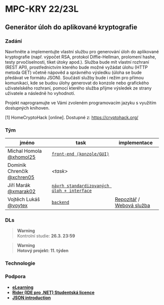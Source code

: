# MPC-KRY 22/23L
## Generátor úloh do aplikované kryptografie
### Zadání
Navrhněte a implementujte vlastní službu pro generování úloh do aplikované kryptografie (např. výpočet RSA, protokol Diffie-Hellman, prolomení hashe, testy prvočíselnosti, tiket útoky apod.). Služba bude mít vlastní rozhraní (REST API), prostřednictvím kterého bude možné vyžádat úlohu (HTTP metoda GET) včetně nápověd a správného výsledku (úloha se bude předávat ve formátu JSON). Součástí služby bude i režim pro přímou komunikaci, kde se budou úlohy generovat do konzole nebo grafického uživatelského rozhraní, pomocí kterého služba přijme výsledek ze strany uživatele a následně ho vyhodnotí.

Projekt naprogramujte ve Vámi zvoleném programovacím jazyku s využitím dostupných knihoven.

[1] HomeCryptoHack [online]. Dostupné z: https://cryptohack.org/

### Tým
| jméno | task | implementace |
|-------|------| ------------ |
| Michal Homola [@xhomol25](https://github.com/xhomol25) | [`front-end (konzole/GUI)`](./brainstorming/front-end/) |
| Dominik Chrenčík [@xchren05](https://github.com/xchren05) | <i>\<task\></i> |
| Jiří Marák [@xmarak02](https://github.com/xmarak02) | [`návrh standardizovaných úloh + interface`](./brainstorming/ulohy/) |
| Vojtěch Lukáš [@voytex](https://github.com/voytex) |[`backend`](./brainstorming/back-end/) | [Repozitář](https://github.com/voytex/kry_gen-backend) / [Webová služba](http://vut-fekt-mpckry-gr14.8u.cz/index.php/alltasks) |


### DLs
> **Warning**<br>
Kontrolní studie: <b>26.3. 23:59<b>

> **Warning**<br>
> Hotový projekt: <b>11. týden<b>

### Technologie

### Podpora
- [eLearning](https://moodle.vut.cz/mod/page/view.php?id=275074)
- [Rider (IDE pro .NET) Studentská licence](https://www.jetbrains.com/community/education/#students)
- [JSON introduction](https://www.w3schools.com/js/js_json_intro.asp)
